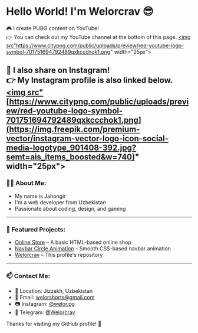 # Hello World! I'm Welorcrav 😎

🎮 I create PUBG content on YouTube!  
👉 You can check out my YouTube channel at the bottom of this page.
<a href="https://www.youtube.com/@WelorPubgm">
  <img src"https://www.citypng.com/public/uploads/preview/red-youtube-logo-symbol-701751694792489qxkccchok1.png" width="25px">
<a/>

📸 I also share on Instagram!  
👉 My Instagram profile is also linked below.
<a href="[https://www.instagram.com/@WelorPubgm](https://www.instagram.com/welor.pg/)">
  <img src"[https://www.citypng.com/public/uploads/preview/red-youtube-logo-symbol-701751694792489qxkccchok1.png](https://img.freepik.com/premium-vector/instagram-vector-logo-icon-social-media-logotype_901408-392.jpg?semt=ais_items_boosted&w=740)" width="25px">
<a/>
---

### 👨‍💻 About Me:
- My name is Jahongir  
- I'm a web developer from Uzbekistan  
- Passionate about coding, design, and gaming

---

### 📌 Featured Projects:
- [Online Store](https://github.com/Welorcrav/online-store) – A basic HTML-based online shop  
- [Navbar Circle Animation](https://github.com/Welorcrav/navbar-circle-animation) – Smooth CSS-based navbar animation  
- [Welorcrav](https://github.com/Welorcrav/Welorcrav) – This profile's repository

---

### 📫 Contact Me:
- 📍 Location: Jizzakh, Uzbekistan  
- 📧 Email: welorshorts@gmail.com  
- 📷 Instagram: [@welor.pg](https://instagram.com/welor.pg)  
- 💬 Telegram: [@Welorcrav](https://t.me/Welorcrav)

Thanks for visiting my GitHub profile! 🌟
